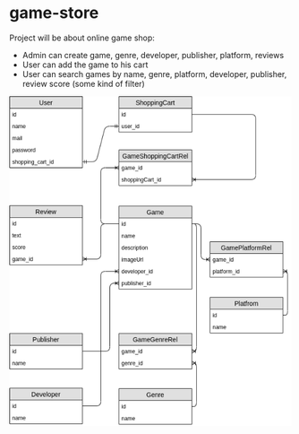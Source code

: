 # game-store

Project will be about online game shop:
- Admin can create game, genre, developer, publisher, platform, reviews
- User can add the game to his cart
- User can search games by name, genre, platform, developer, publisher, review score (some kind of filter)

![db-rel](Images/GameStore.png)
